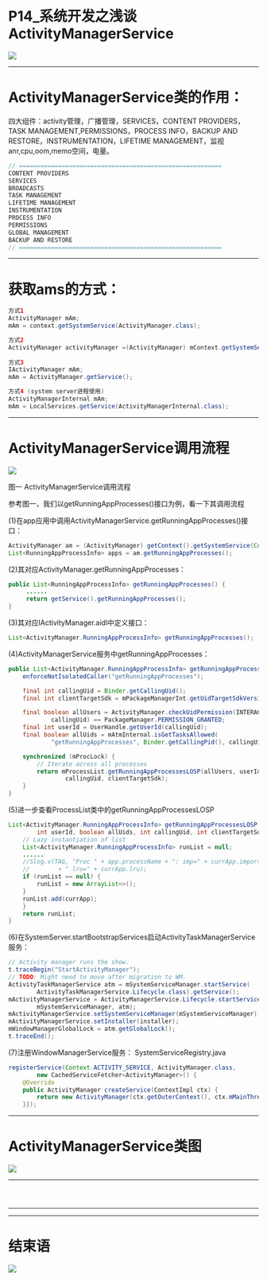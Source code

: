
# P14_系统开发之浅谈ActivityManagerService

<img src="../flower/flower_001.png">

---


# ActivityManagerService类的作用：
四大组件：activity管理，广播管理，SERVICES，CONTENT PROVIDERS，TASK MANAGEMENT,PERMISSIONS，PROCESS INFO，BACKUP AND RESTORE，INSTRUMENTATION，LIFETIME MANAGEMENT，监视anr,cpu,oom,memo空间，电量。

```java
// =========================================================
CONTENT PROVIDERS
SERVICES
BROADCASTS
TASK MANAGEMENT
LIFETIME MANAGEMENT
INSTRUMENTATION
PROCESS INFO
PERMISSIONS
GLOBAL MANAGEMENT
BACKUP AND RESTORE
// =========================================================
```

---
# 获取ams的方式：

```java
方式1
ActivityManager mAm;
mAm = context.getSystemService(ActivityManager.class);

方式2
ActivityManager activityManager =(ActivityManager) mContext.getSystemService(Context.ACTIVITY_SERVICE);
        
方式3
IActivityManager mAm;
mAm = ActivityManager.getService();

方式4 (system server进程使用)
ActivityManagerInternal mAm;
mAm = LocalServices.getService(ActivityManagerInternal.class);
```
---
# ActivityManagerService调用流程

<img src="ams_whole.png">

图一 ActivityManagerService调用流程

参考图一，我们以getRunningAppProcesses()接口为例，看一下其调用流程

(1)在app应用中调用ActivityManagerService.getRunningAppProcesses()接口：

```java
ActivityManager am = (ActivityManager) getContext().getSystemService(Context.ACTIVITY_SERVICE);
List<RunningAppProcessInfo> apps = am.getRunningAppProcesses();
```

(2)其对应ActivityManager.getRunningAppProcesses：

```java
public List<RunningAppProcessInfo> getRunningAppProcesses() {
     ......
     return getService().getRunningAppProcesses();
}
```
(3)其对应IActivityManager.aidl中定义接口：

```java
List<ActivityManager.RunningAppProcessInfo> getRunningAppProcesses();
```
(4)ActivityManagerService服务中getRunningAppProcesses：

```java
public List<ActivityManager.RunningAppProcessInfo> getRunningAppProcesses() {
    enforceNotIsolatedCaller("getRunningAppProcesses");

    final int callingUid = Binder.getCallingUid();
    final int clientTargetSdk = mPackageManagerInt.getUidTargetSdkVersion(callingUid);

    final boolean allUsers = ActivityManager.checkUidPermission(INTERACT_ACROSS_USERS_FULL,
            callingUid) == PackageManager.PERMISSION_GRANTED;
    final int userId = UserHandle.getUserId(callingUid);
    final boolean allUids = mAtmInternal.isGetTasksAllowed(
            "getRunningAppProcesses", Binder.getCallingPid(), callingUid);

    synchronized (mProcLock) {
        // Iterate across all processes
        return mProcessList.getRunningAppProcessesLOSP(allUsers, userId, allUids,
                callingUid, clientTargetSdk);
    }
}
```
(5)进一步查看ProcessList类中的getRunningAppProcessesLOSP

```java
List<ActivityManager.RunningAppProcessInfo> getRunningAppProcessesLOSP(boolean allUsers,
        int userId, boolean allUids, int callingUid, int clientTargetSdk) {
    // Lazy instantiation of list
    List<ActivityManager.RunningAppProcessInfo> runList = null;
    ......
    //Slog.v(TAG, "Proc " + app.processName + ": imp=" + currApp.importance
    //        + " lru=" + currApp.lru);
    if (runList == null) {
        runList = new ArrayList<>();
    }
    runList.add(currApp);
    }
    return runList;
}
```
(6)在SystemServer.startBootstrapServices启动ActivityTaskManagerService服务：
```java
// Activity manager runs the show.
t.traceBegin("StartActivityManager");
// TODO: Might need to move after migration to WM.
ActivityTaskManagerService atm = mSystemServiceManager.startService(
        ActivityTaskManagerService.Lifecycle.class).getService();
mActivityManagerService = ActivityManagerService.Lifecycle.startService(
        mSystemServiceManager, atm);
mActivityManagerService.setSystemServiceManager(mSystemServiceManager);
mActivityManagerService.setInstaller(installer);
mWindowManagerGlobalLock = atm.getGlobalLock();
t.traceEnd();
```

(7)注册WindowManagerService服务：
SystemServiceRegistry.java
```java
registerService(Context.ACTIVITY_SERVICE, ActivityManager.class,
        new CachedServiceFetcher<ActivityManager>() {
    @Override
    public ActivityManager createService(ContextImpl ctx) {
        return new ActivityManager(ctx.getOuterContext(), ctx.mMainThread.getHandler());
    }});
```
---

# ActivityManagerService类图

<img src="ams_class.png">

---


```java

```

```java

```

```java

```

---

---

# 结束语

<img src="../Images/end_001.png">